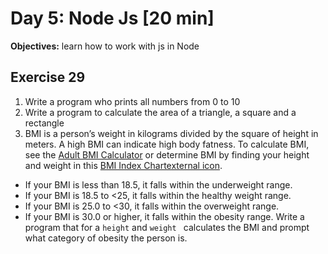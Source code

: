 # Day 5: Node Js [20 min]

**Objectives:** learn how to work with js in Node

## Exercise 29

1. Write a program who prints all numbers from 0 to 10
2. Write a program to calculate the area of a triangle, a square and a rectangle
3. BMI is a person’s weight in kilograms divided by the square of height in meters. A high BMI can indicate high body fatness.
To calculate BMI, see the [Adult BMI Calculator](https://www.cdc.gov/healthyweight/assessing/bmi/adult_bmi/english_bmi_calculator/bmi_calculator.html) or determine BMI by finding your height and weight in this [BMI Index Chartexternal icon](http://www.nhlbi.nih.gov/health/educational/lose_wt/BMI/bmi_tbl.htm).
-   If your BMI is less than 18.5, it falls within the underweight range.
-   If your BMI is 18.5 to <25, it falls within the healthy weight range.
-   If your BMI is 25.0 to <30, it falls within the overweight range.
-   If your BMI is 30.0 or higher, it falls within the obesity range.
Write a program that for a `height` and `weight `  calculates the BMI and prompt what category of obesity the person is.
